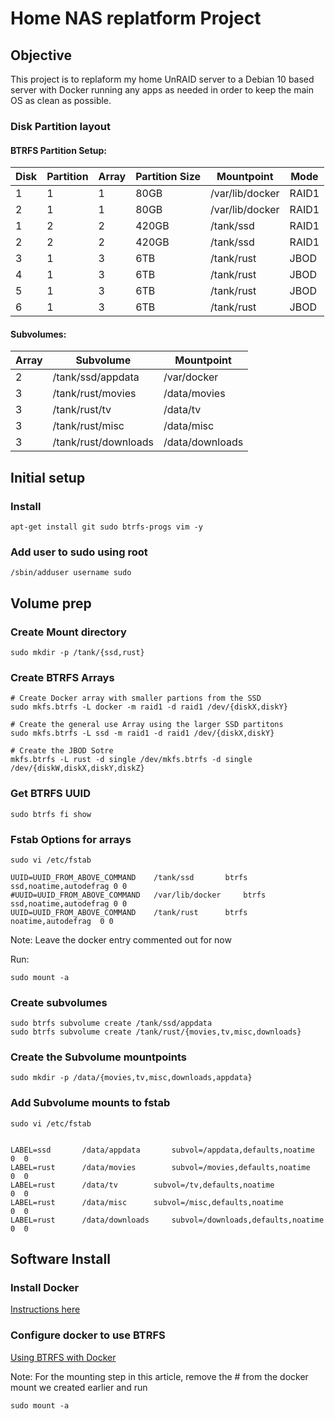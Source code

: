 # Home NAS replatform Project

## Objective

This project is to replaform my home UnRAID server to a Debian 10 based server with Docker running any apps as needed in order to keep the main OS as clean as possible.

### Disk Partition layout

#### BTRFS Partition Setup:

| Disk | Partition | Array | Partition Size  | Mountpoint      | Mode  |
|------|-----------|-------|-----------------|-----------------|-------|
| 1    | 1         | 1     | 80GB            | /var/lib/docker | RAID1 |
| 2    | 1         | 1     | 80GB            | /var/lib/docker | RAID1 |
| 1    | 2         | 2     | 420GB           | /tank/ssd       | RAID1 |
| 2    | 2         | 2     | 420GB           | /tank/ssd       | RAID1 |
| 3    | 1         | 3     | 6TB             | /tank/rust      | JBOD  |
| 4    | 1         | 3     | 6TB             | /tank/rust      | JBOD  |
| 5    | 1         | 3     | 6TB             | /tank/rust      | JBOD  |
| 6    | 1         | 3     | 6TB             | /tank/rust      | JBOD  |

#### Subvolumes:

| Array | Subvolume            | Mountpoint      |
|-------|----------------------|-----------------|
| 2     | /tank/ssd/appdata    | /var/docker     |
| 3     | /tank/rust/movies    | /data/movies    |
| 3     | /tank/rust/tv        | /data/tv        |
| 3     | /tank/rust/misc      | /data/misc      |
| 3     | /tank/rust/downloads | /data/downloads |

## Initial setup

### Install

	apt-get install git sudo btrfs-progs vim -y

### Add user to sudo using root

	/sbin/adduser username sudo

## Volume prep

### Create Mount directory

	sudo mkdir -p /tank/{ssd,rust}

### Create BTRFS Arrays

	# Create Docker array with smaller partions from the SSD
	sudo mkfs.btrfs -L docker -m raid1 -d raid1 /dev/{diskX,diskY}
	
	# Create the general use Array using the larger SSD partitons
	sudo mkfs.btrfs -L ssd -m raid1 -d raid1 /dev/{diskX,diskY}
	
	# Create the JBOD Sotre
	mkfs.btrfs -L rust -d single /dev/mkfs.btrfs -d single /dev/{diskW,diskX,diskY,diskZ}

### Get BTRFS UUID

	sudo btrfs fi show

### Fstab Options for arrays

	sudo vi /etc/fstab

	UUID=UUID_FROM_ABOVE_COMMAND	/tank/ssd		btrfs	ssd,noatime,autodefrag 0 0
	#UUID=UUID_FROM_ABOVE_COMMAND	/var/lib/docker 	btrfs 	ssd,noatime,autodefrag 0 0
	UUID=UUID_FROM_ABOVE_COMMAND 	/tank/rust 		btrfs 	noatime,autodefrag	0 0

Note: Leave the docker entry commented out for now

Run:

	sudo mount -a

### Create subvolumes

	sudo btrfs subvolume create /tank/ssd/appdata
	sudo btrfs subvolume create /tank/rust/{movies,tv,misc,downloads}

### Create the Subvolume mountpoints

	sudo mkdir -p /data/{movies,tv,misc,downloads,appdata}

### Add Subvolume mounts to fstab

	sudo vi /etc/fstab


	LABEL=ssd 		/data/appdata 		subvol=/appdata,defaults,noatime 		0  0
	LABEL=rust 		/data/movies 		subvol=/movies,defaults,noatime 		0  0
	LABEL=rust 		/data/tv 		subvol=/tv,defaults,noatime 			0  0
	LABEL=rust 		/data/misc 		subvol=/misc,defaults,noatime 			0  0
	LABEL=rust 		/data/downloads 	subvol=/downloads,defaults,noatime 		0  0

## Software Install

### Install Docker

[Instructions here](https://phoenixnap.com/kb/how-to-install-docker-on-debian-10)

### Configure docker to use BTRFS

[Using BTRFS with Docker](https://docs.docker.com/storage/storagedriver/btrfs-driver/)

Note: For the mounting step in this article, remove the # from the docker mount we created earlier and run

	sudo mount -a


